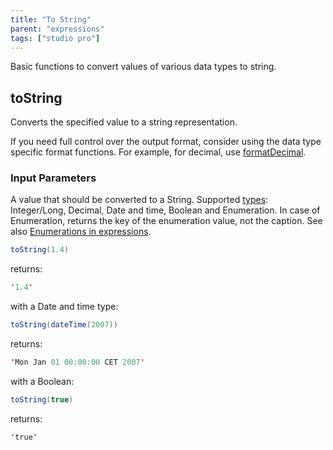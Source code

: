 ```yaml
---
title: "To String"
parent: "expressions"
tags: ["studio pro"]
---
```


Basic functions to convert values of various data types to string.

## toString

Converts the specified value to a string representation.

If you need full control over the output format, consider using the data type specific format functions. For example, for decimal, use [formatDecimal](parse-and-format-decimal-function-calls).

### Input Parameters

A value that should be converted to a String. Supported [types](data-types): Integer/Long, Decimal, Date and time, Boolean and Enumeration. In case of Enumeration, returns the key of the enumeration value, not the caption. See also [Enumerations in expressions](enumerations-in-expressions).

```java
toString(1.4)
```

returns:

```java
'1.4'
```

with a Date and time type:

```java
toString(dateTime(2007))
```

returns:

```java
'Mon Jan 01 00:00:00 CET 2007'
```

with a Boolean:

```java
toString(true)
``` 

returns:

```java
'true'
```
